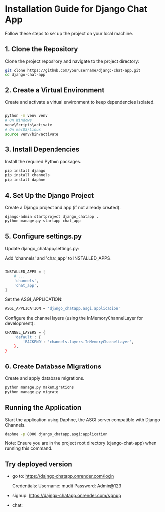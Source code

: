 # Installation Guide for Django Chat App

Follow these steps to set up the project on your local machine.

## 1. Clone the Repository

Clone the project repository and navigate to the project directory:

```bash
git clone https://github.com/yourusername/django-chat-app.git
cd django-chat-app
```

## 2. Create a Virtual Environment
Create and activate a virtual environment to keep dependencies isolated.

```bash

python -m venv venv
# On Windows
venv\Scripts\activate
# On macOS/Linux
source venv/bin/activate
```

## 3. Install Dependencies
Install the required Python packages.

```bash
pip install django
pip install channels
pip install daphne
```


## 4. Set Up the Django Project
Create a Django project and app (if not already created).

```bash
django-admin startproject django_chatapp .
python manage.py startapp chat_app
```


## 5. Configure settings.py
Update django_chatapp/settings.py:

Add 'channels' and 'chat_app' to INSTALLED_APPS.

```bash

INSTALLED_APPS = [
    # ...
    'channels',
    'chat_app',
]
```

Set the ASGI_APPLICATION:

```bash
ASGI_APPLICATION = 'django_chatapp.asgi.application'
```

Configure the channel layers (using the InMemoryChannelLayer for development):

```bash
CHANNEL_LAYERS = {
    'default': {
        'BACKEND': 'channels.layers.InMemoryChannelLayer',
    },
}
```


## 6. Create Database Migrations
Create and apply database migrations.

```bash
python manage.py makemigrations
python manage.py migrate
```



## Running the Application
Start the application using Daphne, the ASGI server compatible with Django Channels.

```bash
daphne -p 8000 django_chatapp.asgi:application
```
Note: Ensure you are in the project root directory (django-chat-app) when running this command.


## Try deployed version

- go to:
    https://dajngo-chatapp.onrender.com/login

    Credentials:
    Username: mudit
    Password: Admin@123

    

- signup:
    https://dajngo-chatapp.onrender.com/signup


- chat:

